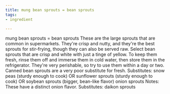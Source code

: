 ```yaml
---
title: mung bean sprouts = bean sprouts
tags:
- ingredient

---
```

mung bean sprouts = bean sprouts These are the large sprouts that are common in supermarkets. They're crisp and nutty, and they're the best sprouts for stir-frying, though they can also be served raw. Select bean sprouts that are crisp and white with just a tinge of yellow. To keep them fresh, rinse them off and immerse them in cold water, then store them in the refrigerator. They're very perishable, so try to use them within a day or two. Canned bean sprouts are a very poor substitute for fresh. Substitutes: snow peas (sturdy enough to cook) OR sunflower sprouts (sturdy enough to cook) OR soybean sprouts (bigger, bean-like flavor) onion sprouts Notes: These have a distinct onion flavor. Substitutes: daikon sprouts
